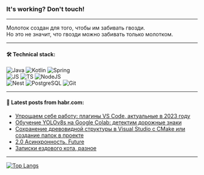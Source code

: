 ### It's working? Don't touch!

---
Молоток создан для того, чтобы им забивать гвозди. <br>
Но это не значит, что гвозди можно забивать только молотком.

---

#### 🛠️ Technical stack:

![Java](https://img.shields.io/badge/Java-informational?logo=Oracle&style=flat&logoColor=white&color=FF4500)
![Kotlin](https://img.shields.io/badge/Kotlin-informational?logo=Kotlin&style=flat&logoColor=white&color=774D97)
![Spring](https://img.shields.io/badge/SpringBoot-informational?logo=SpringBoot&style=flat&logoColor=white&color=6DB33F) <br>
![JS](https://img.shields.io/badge/JS-informational?logo=javaScript&style=flat&logoColor=black&color=F7Df1E)
![TS](https://img.shields.io/badge/TypeScript-informational?logo=typeScript&style=flat&logoColor=black&color=0667A8)
![NodeJS](https://img.shields.io/badge/NodeJS-informational?logo=node.js&style=flat&logoColor=white&color=70A760) <br>
![Nest](https://img.shields.io/badge/NestJS-informational?logo=NestJS&style=flat&logoColor=white&color=E0234E)
![PostgreSQL](https://img.shields.io/badge/PostgreSQL-informational?logo=PostgreSQL&style=flat&logoColor=white&color=DAA520)
![Git](https://img.shields.io/badge/Git-informational?logo=git&style=flat&logoColor=white&color=778899)

___

#### 💬 Latest posts from habr.com:

<!-- BLOG-POST-LIST:START -->
- [Упрощаем себе работу: плагины VS Code, актуальные в 2023 году](https://habr.com/ru/companies/ru_mts/articles/754204/?utm_source=habrahabr&utm_medium=rss&utm_campaign=754204)
- [Обучение YOLOv8s на Google Colab: детектим дорожные знаки](https://habr.com/ru/articles/754206/?utm_source=habrahabr&utm_medium=rss&utm_campaign=754206)
- [Сохранение древовидной структуры в Visual Studio с CMake или создание папок в проекте](https://habr.com/ru/articles/754272/?utm_source=habrahabr&utm_medium=rss&utm_campaign=754272)
- [2.0 Асинхронность. Future](https://habr.com/ru/articles/754268/?utm_source=habrahabr&utm_medium=rss&utm_campaign=754268)
- [Записки ездового кота, разное](https://habr.com/ru/articles/754258/?utm_source=habrahabr&utm_medium=rss&utm_campaign=754258)
<!-- BLOG-POST-LIST:END -->

---
[![Top Langs](https://github-readme-stats-git-master-advtsetting-gmailcom.vercel.app/api/top-langs/?username=zloylis&langs_count=10&hide_title=false&title_color=e6edf3&size_weight=0.5&count_weight=0.5&layout=compact&hide_border=true&theme=dracula)](https://github.com/zloylis)

<!-- ![GitHub stats](https://github-readme-stats-git-master-advtsetting-gmailcom.vercel.app/api?username=zloylis&show_icons=true&hide_border=true&theme=dracula&hide_title=true&include_all_commits=true&count_private=true&hide=contribs&hide_rank=true) -->

